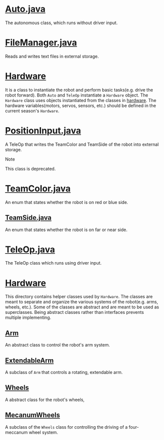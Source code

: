 # [Auto.java](./Auto.java)

The autonomous class, which runs without driver input.

# [FileManager.java](./FileManager.java)

Reads and writes text files in external storage.

# [Hardware](./Hardware.java)

It is a class to instantiate the robot and perform basic tasks(e.g. drive the robot forward).
Both `Auto` and `TeleOp` instantiate a `Hardware` object.
The `Hardware` class uses objects instantiated from the classes in [hardware](./hardware).
The hardware variables(motors, servos, sensors, etc.) should be defined in the current season's `Hardware`.

# [PositionInput.java](./PositionInput.java)

A TeleOp that writes the TeamColor and TeamSide of the robot into external storage. 

> [!Note]
> This class is deprecated. 

# [TeamColor.java](./TeamColor.java)

An enum that states whether the robot is on red or blue side.

## [TeamSide.java](./TeamSide.java)

An enum that states whether the robot is on far or near side.


# [TeleOp.java](./DriverMode.java)

The TeleOp class which runs using driver input.


# [Hardware](./hardware/)

This directory contains helper classes used by `Hardware`.
The classes are meant to separate and organize the various systems of the robot(e.g. arms, wheels, etc.).
Some of the classes are abstract and are meant to be used as superclasses.
Being abstract classes rather than interfaces prevents multiple implementing.

## [Arm](./hardware/Arm.java)

An abstract class to control the robot's arm system.

## [ExtendableArm](./hardware/ExtendableArm.java)

A subclass of `Arm` that controls a rotating, extendable arm.

## [Wheels](./hardware/Wheels.java)

A abstract class for the robot's wheels,

## [MecanumWheels](./hardware/MecanumWheels.java)

A subclass of the `Wheels` class for controlling the driving of a four-meccanum wheel system.
